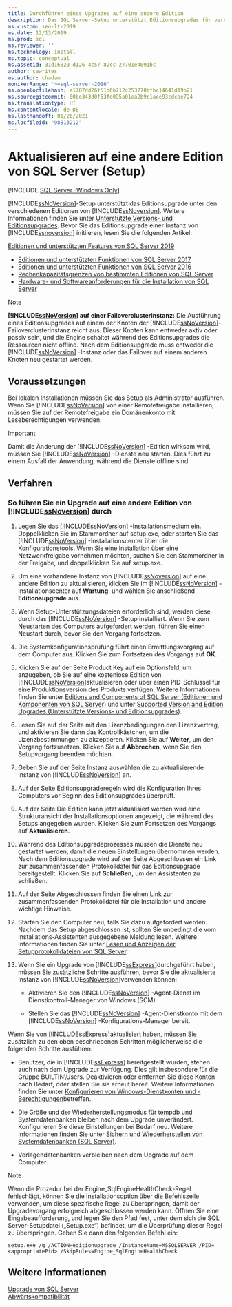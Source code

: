 ```yaml
---
title: Durchführen eines Upgrades auf eine andere Edition
description: Das SQL Server-Setup unterstützt Editionsupgrades für verschiedene Editionen von SQL Server. Überprüfen Sie die in diesem Artikel bereitgestellten Ressourcen, bevor Sie ein Editionsupgrade beginnen.
ms.custom: seo-lt-2019
ms.date: 12/13/2019
ms.prod: sql
ms.reviewer: ''
ms.technology: install
ms.topic: conceptual
ms.assetid: 31d16820-d126-4c57-82cc-27701e4091bc
author: cawrites
ms.author: chadam
monikerRange: '>=sql-server-2016'
ms.openlocfilehash: a1787dd26f51b6b712c253270bfbc14641d19b21
ms.sourcegitcommit: 00be343d0f53fe095a01ea2b9c1ace93cdcae724
ms.translationtype: HT
ms.contentlocale: de-DE
ms.lasthandoff: 01/26/2021
ms.locfileid: "98813212"
---
```

# <a name="upgrade-to-a-different-edition-of-sql-server-setup"></a>Aktualisieren auf eine andere Edition von SQL Server (Setup)

[!INCLUDE [SQL Server -Windows Only](../../includes/applies-to-version/sql-windows-only.md)]

[!INCLUDE[ssNoVersion](../../includes/ssnoversion-md.md)]-Setup unterstützt das Editionsupgrade unter den verschiedenen Editionen von [!INCLUDE[ssNoversion](../../includes/ssnoversion-md.md)]. Weitere Informationen finden Sie unter [Unterstützte Versions- und Editionsupgrades](../../database-engine/install-windows/supported-version-and-edition-upgrades-2017.md). Bevor Sie das Editionsupgrade einer Instanz von [!INCLUDE[ssnoversion](../../includes/ssnoversion-md.md)] initiieren, lesen Sie die folgenden Artikel:  

  [Editionen und unterstützten Features von SQL Server 2019](../../sql-server/editions-and-components-of-sql-server-version-15.md)
- [Editionen und unterstützten Funktionen von SQL Server 2017](../../sql-server/editions-and-components-of-sql-server-2017.md)  
- [Editionen und unterstützten Funktionen von SQL Server 2016](../../sql-server/editions-and-components-of-sql-server-2016.md)  
- [Rechenkapazitätsgrenzen von bestimmten Editionen von SQL Server](../../sql-server/compute-capacity-limits-by-edition-of-sql-server.md)  
- [Hardware- und Softwareanforderungen für die Installation von SQL Server](../../sql-server/install/hardware-and-software-requirements-for-installing-sql-server.md)  
  
> [!NOTE]  
> **[!INCLUDE[ssNoVersion](../../includes/ssnoversion-md.md)] auf einer Failoverclusterinstanz:** Die Ausführung eines Editionsupgrades auf einem der Knoten der [!INCLUDE[ssNoVersion](../../includes/ssnoversion-md.md)]-Failoverclusterinstanz reicht aus. Dieser Knoten kann entweder aktiv oder passiv sein, und die Engine schaltet während des Editionsupgrades die Ressourcen nicht offline. Nach dem Editionsupgrade muss entweder die [!INCLUDE[ssNoVersion](../../includes/ssnoversion-md.md)] -Instanz oder das Failover auf einem anderen Knoten neu gestartet werden.  
  
## <a name="prerequisites"></a>Voraussetzungen  
Bei lokalen Installationen müssen Sie das Setup als Administrator ausführen. Wenn Sie [!INCLUDE[ssNoVersion](../../includes/ssnoversion-md.md)] von einer Remotefreigabe installieren, müssen Sie auf der Remotefreigabe ein Domänenkonto mit Leseberechtigungen verwenden.  
  
> [!IMPORTANT]  
> Damit die Änderung der [!INCLUDE[ssNoVersion](../../includes/ssnoversion-md.md)] -Edition wirksam wird, müssen Sie [!INCLUDE[ssNoVersion](../../includes/ssnoversion-md.md)] -Dienste neu starten. Dies führt zu einem Ausfall der Anwendung, während die Dienste offline sind.  
  
## <a name="procedure"></a>Verfahren  
  
### <a name="to-upgrade-to-a-different-edition-of-ssnoversion"></a>So führen Sie ein Upgrade auf eine andere Edition von [!INCLUDE[ssNoversion](../../includes/ssnoversion-md.md)] durch  
  
1.  Legen Sie das [!INCLUDE[ssNoVersion](../../includes/ssnoversion-md.md)] -Installationsmedium ein. Doppelklicken Sie im Stammordner auf setup.exe, oder starten Sie das [!INCLUDE[ssNoVersion](../../includes/ssnoversion-md.md)] -Installationscenter über die Konfigurationstools. Wenn Sie eine Installation über eine Netzwerkfreigabe vornehmen möchten, suchen Sie den Stammordner in der Freigabe, und doppelklicken Sie auf setup.exe.  
  
2.  Um eine vorhandene Instanz von [!INCLUDE[ssNoversion](../../includes/ssnoversion-md.md)] auf eine andere Edition zu aktualisieren, klicken Sie im [!INCLUDE[ssNoVersion](../../includes/ssnoversion-md.md)] -Installationscenter auf **Wartung**, und wählen Sie anschließend **Editionsupgrade** aus.  
  
3.  Wenn Setup-Unterstützungsdateien erforderlich sind, werden diese durch das [!INCLUDE[ssNoVersion](../../includes/ssnoversion-md.md)] -Setup installiert. Wenn Sie zum Neustarten des Computers aufgefordert werden, führen Sie einen Neustart durch, bevor Sie den Vorgang fortsetzen.  
  
4.  Die Systemkonfigurationsprüfung führt einen Ermittlungsvorgang auf dem Computer aus. Klicken Sie zum Fortsetzen des Vorgangs auf **OK**.  
  
5.  Klicken Sie auf der Seite Product Key auf ein Optionsfeld, um anzugeben, ob Sie auf eine kostenlose Edition von [!INCLUDE[ssNoVersion](../../includes/ssnoversion-md.md)]aktualisieren oder über einen PID-Schlüssel für eine Produktionsversion des Produkts verfügen. Weitere Informationen finden Sie unter [Editions and Components of SQL Server (Editionen und Komponenten von SQL Server)](../../sql-server/editions-and-components-of-sql-server-2017.md) und unter [Supported Version and Edition Upgrades (Unterstützte Versions- und Editionsupgrades)](../../database-engine/install-windows/supported-version-and-edition-upgrades.md).  
  
6.  Lesen Sie auf der Seite mit den Lizenzbedingungen den Lizenzvertrag, und aktivieren Sie dann das Kontrollkästchen, um die Lizenzbestimmungen zu akzeptieren. Klicken Sie auf **Weiter**, um den Vorgang fortzusetzen. Klicken Sie auf **Abbrechen**, wenn Sie den Setupvorgang beenden möchten.  
  
7.  Geben Sie auf der Seite Instanz auswählen die zu aktualisierende Instanz von [!INCLUDE[ssNoVersion](../../includes/ssnoversion-md.md)] an.  
  
8.  Auf der Seite Editionsupgraderegeln wird die Konfiguration Ihres Computers vor Beginn des Editionsupgrades überprüft.  
  
9. Auf der Seite Die Edition kann jetzt aktualisiert werden wird eine Strukturansicht der Installationsoptionen angezeigt, die während des Setups angegeben wurden. Klicken Sie zum Fortsetzen des Vorgangs auf **Aktualisieren**.  
  
10. Während des Editionsupgradeprozesses müssen die Dienste neu gestartet werden, damit die neuen Einstellungen übernommen werden. Nach dem Editionsupgrade wird auf der Seite Abgeschlossen ein Link zur zusammenfassenden Protokolldatei für das Editionsupgrade bereitgestellt. Klicken Sie auf **Schließen**, um den Assistenten zu schließen.  
  
11. Auf der Seite Abgeschlossen finden Sie einen Link zur zusammenfassenden Protokolldatei für die Installation und andere wichtige Hinweise.  
  
12. Starten Sie den Computer neu, falls Sie dazu aufgefordert werden. Nachdem das Setup abgeschlossen ist, sollten Sie unbedingt die vom Installations-Assistenten ausgegebene Meldung lesen. Weitere Informationen finden Sie unter [Lesen und Anzeigen der Setupprotokolldateien von SQL Server](../../database-engine/install-windows/view-and-read-sql-server-setup-log-files.md).  
  
13. Wenn Sie ein Upgrade von [!INCLUDE[ssExpress](../../includes/ssexpress-md.md)]durchgeführt haben, müssen Sie zusätzliche Schritte ausführen, bevor Sie die aktualisierte Instanz von [!INCLUDE[ssNoVersion](../../includes/ssnoversion-md.md)]verwenden können:  
  
    -   Aktivieren Sie den [!INCLUDE[ssNoVersion](../../includes/ssnoversion-md.md)] -Agent-Dienst im Dienstkontroll-Manager von Windows (SCM).  
  
    -   Stellen Sie das [!INCLUDE[ssNoVersion](../../includes/ssnoversion-md.md)] -Agent-Dienstkonto mit dem [!INCLUDE[ssNoVersion](../../includes/ssnoversion-md.md)] -Konfigurations-Manager bereit.  
  
 Wenn Sie von [!INCLUDE[ssExpress](../../includes/ssexpress-md.md)]aktualisiert haben, müssen Sie zusätzlich zu den oben beschriebenen Schritten möglicherweise die folgenden Schritte ausführen:  
  
-   Benutzer, die in [!INCLUDE[ssExpress](../../includes/ssexpress-md.md)] bereitgestellt wurden, stehen auch nach dem Upgrade zur Verfügung. Dies gilt insbesondere für die Gruppe BUILTIN\Users. Deaktivieren oder entfernen Sie diese Konten nach Bedarf, oder stellen Sie sie erneut bereit. Weitere Informationen finden Sie unter [Konfigurieren von Windows-Dienstkonten und -Berechtigungen](../../database-engine/configure-windows/configure-windows-service-accounts-and-permissions.md)betreffen.  
  
-   Die Größe und der Wiederherstellungsmodus für tempdb und Systemdatenbanken bleiben nach dem Upgrade unverändert. Konfigurieren Sie diese Einstellungen bei Bedarf neu. Weitere Informationen finden Sie unter [Sichern und Wiederherstellen von Systemdatenbanken &#40;SQL Server&#41;](../../relational-databases/backup-restore/back-up-and-restore-of-system-databases-sql-server.md).  
  
-   Vorlagendatenbanken verbleiben nach dem Upgrade auf dem Computer.  

> [!NOTE]  
> Wenn die Prozedur bei der Engine_SqlEngineHealthCheck-Regel fehlschlägt, können Sie die Installationsoption über die Befehlszeile verwenden, um diese spezifische Regel zu überspringen, damit der Upgradevorgang erfolgreich abgeschlossen werden kann. Öffnen Sie eine Eingabeaufforderung, und legen Sie den Pfad fest, unter dem sich die SQL Server-Setupdatei („Setup.exe“) befindet, um die Überprüfung dieser Regel zu überspringen. Geben Sie dann den folgenden Befehl ein: 

```console
setup.exe /q /ACTION=editionupgrade /InstanceName=MSSQLSERVER /PID=<appropriatePid> /SkipRules=Engine_SqlEngineHealthCheck
```


## <a name="see-also"></a>Weitere Informationen  
 [Upgrade von SQL Server](../../database-engine/install-windows/upgrade-sql-server.md)   
 [Abwärtskompatibilität](/previous-versions/sql/sql-server-2016/cc280407(v=sql.130))  
  
